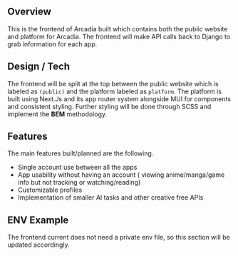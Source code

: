 ## Overview
This is the frontend of Arcadia built which contains both the public website and platform for Arcadia. The frontend will make API calls back to Django to grab information for each app.

## Design / Tech
The frontend will be split at the top between the public website which is labeled as `(public)` and the platform labeled as `platform`. The platform is built using Next.Js and its app router system alongside MUI for components and consistent styling. Further styling will be done through SCSS and implement the **BEM** methodology.

## Features
The main features built/planned are the following.
- Single account use between all the apps
- App usability without having an account ( viewing anime/manga/game info but not tracking or watching/reading)
- Customizable profiles
- Implementation of smaller AI tasks and other creative free APIs

## ENV Example
The frontend current does not need a private env file, so this section will be updated accordingly.
